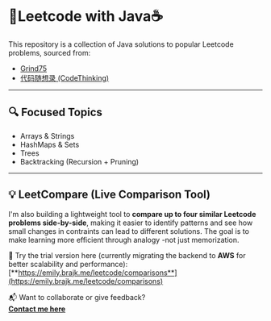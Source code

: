 # 🧠Leetcode with Java☕

This repository is a collection of Java solutions to popular Leetcode problems, sourced from:

- [Grind75](https://www.techinterviewhandbook.org/grind75)
- [代码随想录 (CodeThinking)](https://programmercarl.com/)

---

## 🔍 Focused Topics

- Arrays & Strings
- HashMaps & Sets
- Trees
- Backtracking (Recursion + Pruning)

---

## 💡 LeetCompare (Live Comparison Tool)

I'm also building a lightweight tool to **compare up to four similar Leetcode problems side-by-side**, making it easier to identify patterns and see how small changes in contraints can lead to different solutions. The goal is to make learning more efficient through analogy -not just memorization. 

🔗 Try the trial version here (currently migrating the backend to **AWS** for better scalability and performance):  
[**https://emily.brajk.me/leetcode/comparisons**](https://emily.brajk.me/leetcode/comparisons)

📬 Want to collaborate or give feedback?  
[**Contact me here**](https://emily.brajk.me/contact)
